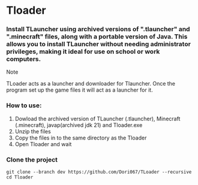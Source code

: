 # Tloader

### Install TLauncher using archived versions of ".tlauncher" and ".minecraft" files, along with a portable version of Java. This allows you to install TLauncher without needing administrator privileges, making it ideal for use on school or work computers.
> [!NOTE]
> TLoader acts as a launcher and downloader for Tlauncher. Once the program set up the game files it will act as a launcher for it.


### How to use:
1. Dowload the archived version of TLauncher (.tlauncher), Minecraft (.minecraft), javap(archived jdk 21) and Tloader.exe
2. Unzip the files
3. Copy the files in to the same directory as the Tloader
4. Open Tloader and wait

### Clone the project
```
git clone --branch dev https://github.com/Dori067/TLoader --recursive
cd Tloader
```
